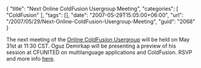 {
	"title": "Next Online ColdFusion Usergroup Meeting",
	"categories": [
		"ColdFusion"
	],
	"tags": [],
	"date": "2007-05-29T15:05:00+06:00",
	"url": "/2007/05/29/Next-Online-ColdFusion-Usergroup-Meeting",
	"guid": "2068"
}

The next meeting of the <a href="http://coldfusion.meetup.com/17/">Online ColdFusion Usergroup</a> will be held on May 31st at 11:30 CST. Oguz Demirkap will be presenting a preview of his session at CFUNITED on multilanguage applications and ColdFusion. RSVP and more info <a href="http://coldfusion.meetup.com/17/calendar/5827901/">here</a>.